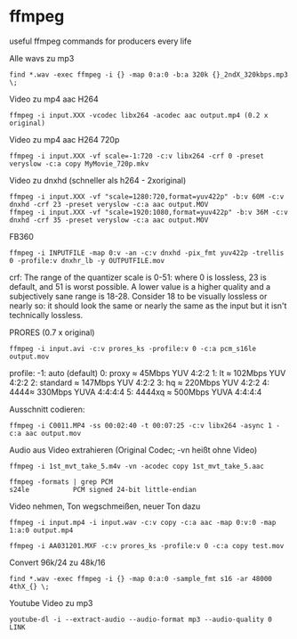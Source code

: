 # ffmpeg
useful ffmpeg commands for producers every life

Alle wavs zu mp3
```
find *.wav -exec ffmpeg -i {} -map 0:a:0 -b:a 320k {}_2ndX_320kbps.mp3 \;
```

Video zu mp4 aac H264
```
ffmpeg -i input.XXX -vcodec libx264 -acodec aac output.mp4 (0.2 x original)
```

Video zu mp4 aac H264 720p
```
ffmpeg -i input.XXX -vf scale=-1:720 -c:v libx264 -crf 0 -preset veryslow -c:a copy MyMovie_720p.mkv
```


Video zu dnxhd (schneller als h264 - 2xoriginal)
```
ffmpeg -i input.XXX -vf "scale=1280:720,format=yuv422p" -b:v 60M -c:v dnxhd -crf 23 -preset veryslow -c:a aac output.MOV
ffmpeg -i input.XXX -vf "scale=1920:1080,format=yuv422p" -b:v 36M -c:v dnxhd -crf 35 -preset veryslow -c:a aac output.MOV
```
FB360
```
ffmpeg -i INPUTFILE -map 0:v -an -c:v dnxhd -pix_fmt yuv422p -trellis 0 -profile:v dnxhr_lb -y OUTPUTFILE.mov
```

crf: The range of the quantizer scale is 0-51: where 0 is lossless, 23 is default, and 51 is worst possible. 
A lower value is a higher quality and a subjectively sane range is 18-28. Consider 18 to be visually lossless or nearly so: 
it should look the same or nearly the same as the input but it isn't technically lossless.


PRORES (0.7 x original)
```
ffmpeg -i input.avi -c:v prores_ks -profile:v 0 -c:a pcm_s16le output.mov
```
profile:
-1: auto (default)
0: proxy ≈ 45Mbps YUV 4:2:2
1: lt ≈ 102Mbps YUV 4:2:2
2: standard ≈ 147Mbps YUV 4:2:2
3: hq ≈ 220Mbps YUV 4:2:2
4: 4444≈ 330Mbps YUVA 4:4:4:4
5: 4444xq ≈ 500Mbps YUVA 4:4:4:4

Ausschnitt codieren:
```
ffmpeg -i C0011.MP4 -ss 00:02:40 -t 00:07:25 -c:v libx264 -async 1 -c:a aac output.mov
```
Audio aus Video extrahieren (Original Codec; -vn heißt ohne Video)
```
ffmpeg -i 1st_mvt_take_5.m4v -vn -acodec copy 1st_mvt_take_5.aac
```
```
ffmpeg -formats | grep PCM
s24le           PCM signed 24-bit little-endian
```

Video nehmen, Ton wegschmeißen, neuer Ton dazu
```
ffmpeg -i input.mp4 -i input.wav -c:v copy -c:a aac -map 0:v:0 -map 1:a:0 output.mp4
```
```
ffmpeg -i AA031201.MXF -c:v prores_ks -profile:v 0 -c:a copy test.mov
```
Convert 96k/24 zu 48k/16
```
find *.wav -exec ffmpeg -i {} -map 0:a:0 -sample_fmt s16 -ar 48000 4thX_{} \;
```
Youtube Video zu mp3
```
youtube-dl -i --extract-audio --audio-format mp3 --audio-quality 0 LINK
```
